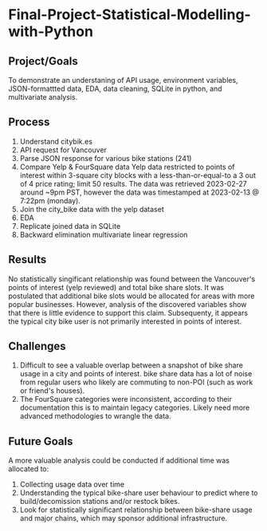 # Final-Project-Statistical-Modelling-with-Python

## Project/Goals
To demonstrate an understaning of API usage, environment variables, JSON-formattted data, EDA, data cleaning, SQLite in python, and multivariate analysis.

## Process
1. Understand citybik.es
2. API request for Vancouver
3. Parse JSON response for various bike stations (241)
4. Compare Yelp & FourSquare data
    Yelp data restricted to points of interest within 3-square city blocks with a less-than-or-equal-to a 3 out of 4 price rating; limit 50 results.  The data was retrieved 2023-02-27 around ~9pm PST, however the data was timestamped at 2023-02-13 @ 7:22pm (monday).
5. Join the city_bike data with the yelp dataset
6. EDA
7. Replicate joined data in SQLite
8. Backward elimination multivariate linear regression

## Results
No statistically singificant relationship was found between the Vancouver's points of interest (yelp reviewed) and total bike share slots.  It was postulated that additional bike slots would be allocated for areas with more popular businesses. However, analysis of the discovered variables show that there is little evidence to support this claim.  Subsequenty, it appears the typical city bike user is not primarily interested in points of interest. 


## Challenges 
1. Difficult to see a valuable overlap between a snapshot of bike share usage in a city and points of interest.  bike share data has a lot of noise from regular users who likely are commuting to non-POI (such as work or friend's houses).
2. The FourSquare categories were inconsistent, according to their documentation this is to maintain legacy categories.  Likely need more advanced methodologies to wrangle the data. 


## Future Goals
A more valuable analysis could be conducted if additional time was allocated to:
1. Collecting usage data over time
2. Understanding the typical bike-share user behaviour to predict where to build/decomission stations and/or restock bikes.
3. Look for statistically significant relationship between bike-share usage and major chains, which may sponsor additional infrastructure.
